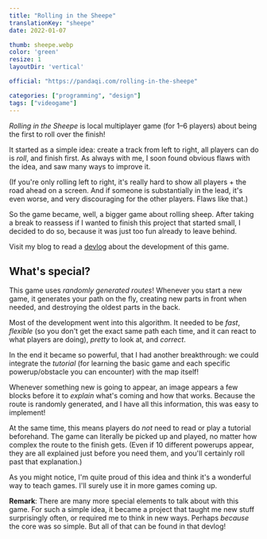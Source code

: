 ```yaml
---
title: "Rolling in the Sheepe"
translationKey: "sheepe"
date: 2022-01-07

thumb: sheepe.webp
color: 'green'
resize: 1
layoutDir: 'vertical'

official: "https://pandaqi.com/rolling-in-the-sheepe"

categories: ["programming", "design"]
tags: ["videogame"]
---
```


_Rolling in the Sheepe_ is local multiplayer game (for 1&ndash;6 players) about being the first to roll over the finish!

It started as a simple idea: create a track from left to right, all players can do is _roll_, and finish first. As always with me, I soon found obvious flaws with the idea, and saw many ways to improve it. 

(If you're only rolling left to right, it's really hard to show all players + the road ahead on a screen. And if someone is substantially in the lead, it's even worse, and very discouraging for the other players. Flaws like that.)

So the game became, well, a bigger game about rolling sheep. After taking a break to reassess if I wanted to finish this project that started small, I decided to do so, because it was just too fun already to leave behind.

Visit my blog to read a [devlog](https://pandaqi.com/blog/videogames/one-week-games/devlog-rolling-in-the-sheepe) about the development of this game.

## What's special?
This game uses _randomly generated routes_! Whenever you start a new game, it generates your path on the fly, creating new parts in front when needed, and destroying the oldest parts in the back.

Most of the development went into this algorithm. It needed to be _fast_, _flexible_ (so you don't get the exact same path each time, and it can react to what players are doing), _pretty_ to look at, and _correct_.

In the end it became so powerful, that I had another breakthrough: we could integrate the _tutorial_ (for learning the basic game and each specific powerup/obstacle you can encounter) with the map itself!

Whenever something new is going to appear, an image appears a few blocks before it to _explain_ what's coming and how that works. Because the route is randomly generated, and I have all this information, this was easy to implement!

At the same time, this means players do _not_ need to read or play a tutorial beforehand. The game can literally be picked up and played, no matter how complex the route to the finish gets. (Even if 10 different powerups appear, they are all explained just before you need them, and you'll certainly roll past that explanation.)

As you might notice, I'm quite proud of this idea and think it's a wonderful way to teach games. I'll surely use it in more games coming up.

**Remark**: There are many more special elements to talk about with this game. For such a simple idea, it became a project that taught me new stuff surprisingly often, or required me to think in new ways. Perhaps _because_ the core was so simple. But all of that can be found in that devlog!